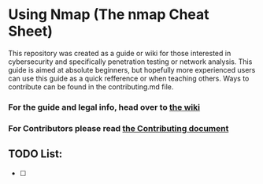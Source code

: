 # Using Nmap (The nmap Cheat Sheet)
This repository was created as a guide or wiki for those interested in cybersecurity and specifically penetration testing or network analysis. This guide is aimed at absolute beginners, but hopefully more experienced users can use this guide as a quick refference or when teaching others. Ways to contribute can be found in the contributing.md file. 

### For the guide and legal info, head over to [the wiki](https://github.com/JGundy64/using-nmap/wiki)
### For Contributors please read [the Contributing document](https://github.com/JGundy64/using-nmap/blob/main/CONTRIBUTING.md)
## TODO List:
- [ ] 

